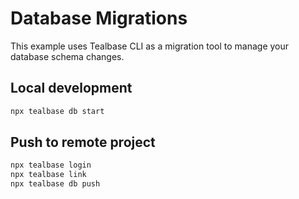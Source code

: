 # Database Migrations

This example uses Tealbase CLI as a migration tool to manage your database schema changes.

## Local development

```bash
npx tealbase db start
```

## Push to remote project

```bash
npx tealbase login
npx tealbase link
npx tealbase db push
```
